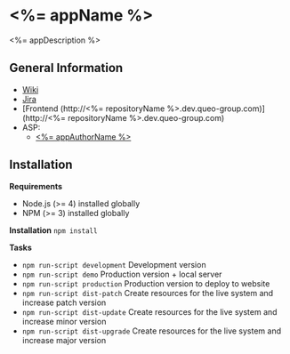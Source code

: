 # <%= appName %>

<%= appDescription %>

## General Information

- [Wiki](<%= urlWiki %>)
- [Jira](<%= urlJira %>)
- [Frontend (http://<%= repositoryName %>.dev.queo-group.com)](http://<%= repositoryName %>.dev.queo-group.com) 
- ASP: 
  - [<%= appAuthorName %>](<%= appAuthorUrl %>)

##  Installation

**Requirements**
- Node.js (>= 4) installed globally
- NPM (>= 3) installed globally

**Installation**
`npm install`

**Tasks**

- `npm run-script development` Development version
- `npm run-script demo` Production version + local server
- `npm run-script production` Production version to deploy to website
- `npm run-script dist-patch` Create resources for the live system and increase patch version
- `npm run-script dist-update` Create resources for the live system and increase minor version
- `npm run-script dist-upgrade` Create resources for the live system and increase major version
